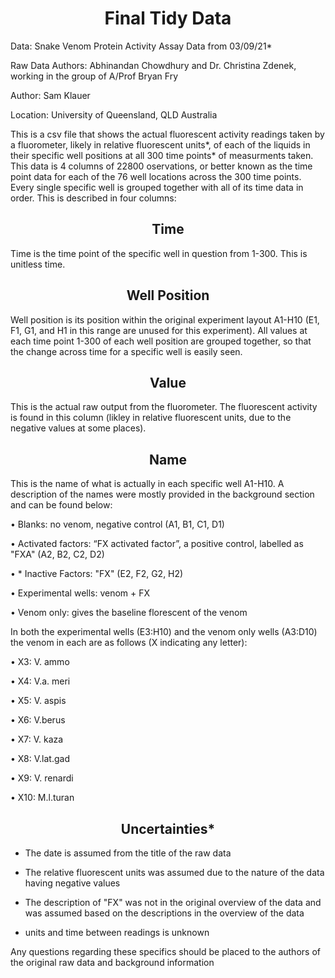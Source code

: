<h1 align = "center">
Final Tidy Data
</h1>

Data: Snake Venom Protein Activity Assay Data from 03/09/21*

Raw Data Authors: Abhinandan Chowdhury and Dr. Christina Zdenek, working in the group of A/Prof Bryan Fry

Author: Sam Klauer

Location: University of Queensland, QLD Australia

This is a csv file that shows the actual fluorescent activity readings taken by a fluorometer, likely in relative fluorescent units*, of each of the liquids in their specific well positions at all 300 time points* of measurments taken. This data is 4 columns of 22800 oservations, or better known as the time point data for each of the 76 well locations across the 300 time points. Every single specific well is grouped together with all of its time data in order. This is described in four columns:

<h2 align = "center">
Time
</h2>
Time is the time point of the specific well in question from 1-300. This is unitless time.

<h2 align = "center">
Well Position
</h2>
Well position is its position within the original experiment layout A1-H10 (E1, F1, G1, and H1 in this range are unused for this experiment). All values at each time point 1-300 of each well position are grouped together, so that the change across time for a specific well is easily seen. 

<h2 align = "center">
Value
</h2>
This is the actual raw output from the fluorometer. The fluorescent activity is found in this column (likley in relative fluorescent units, due to the negative values at some places).

<h2 align = "center">
Name
</h2>
This is the name of what is actually in each specific well A1-H10. A description of the names were mostly provided in the background section and can be found below:

•	Blanks: no venom, negative control (A1, B1, C1, D1)

•	Activated factors: “FX activated factor”, a positive control, labelled as "FXA" (A2, B2, C2, D2)

•	* Inactive Factors: "FX" (E2, F2, G2, H2)

•	Experimental wells: venom + FX

•	Venom only: gives the baseline florescent of the venom

In both the experimental wells (E3:H10) and the venom only wells (A3:D10) the venom in each are as follows (X indicating any letter):

•	X3: V. ammo

•	X4: V.a. meri

•	X5: V. aspis

•	X6: V.berus

•	X7: V. kaza

•	X8: V.lat.gad

•	X9: V. renardi

•	X10: M.l.turan

<h2 align = "center">
Uncertainties*
</h2>

- The date is assumed from the title of the raw data

- The relative fluorescent units was assumed due to the nature of the data having negative values
  
- The description of "FX" was not in the original overview of the data and was assumed based on the descriptions in the overview of the data

- units and time between readings is unknown

Any questions regarding these specifics should be placed to the authors of the original raw data and background information
